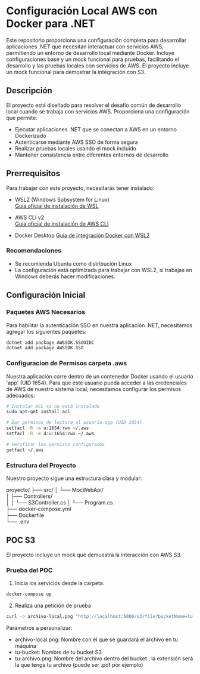 # Configuración Local AWS con Docker para .NET

Este repositorio proporciona una configuración completa para desarrollar aplicaciones .NET que necesitan interactuar con servicios AWS, permitiendo un entorno de desarrollo local mediante Docker. Incluye configuraciones base y un mock funcional para pruebas, facilitando el desarrollo y las pruebas locales con servicios de AWS. El proyecto incluye un mock funcional para demostrar la integración con S3.

## Descripción

El proyecto está diseñado para resolver el desafío común de desarrollo local cuando se trabaja con servicios AWS. Proporciona una configuración que permite:
- Ejecutar aplicaciones .NET que se conectan a AWS en un entorno Dockerizado
- Autenticarse mediante AWS SSO de forma segura
- Realizar pruebas locales usando el mock incluido
- Mantener consistencia entre diferentes entornos de desarrollo

## Prerrequisitos

Para trabajar con este proyecto, necesitarás tener instalado:

- WSL2 (Windows Subsystem for Linux)  
  [Guía oficial de instalación de WSL](https://learn.microsoft.com/en-us/windows/wsl/install)

- AWS CLI v2  
  [Guía oficial de instalación de AWS CLI](https://docs.aws.amazon.com/cli/latest/userguide/getting-started-install.html)

- Docker Desktop 
  [Guía de integración Docker con WSL2](https://docs.docker.com/desktop/setup/install/windows-install/)

### Recomendaciones
  - Se recomienda Ubuntu como distribución Linux
  - La configuración está optimizada para trabajar con WSL2, si trabajas en Windows deberás hacer modificaciones.

## Configuración Inicial

### Paquetes AWS Necesarios

Para habilitar la autenticación SSO en nuestra aplicación .NET, necesitamos agregar los siguientes paquetes:

```bash
dotnet add package AWSSDK.SSOOIDC
dotnet add package AWSSDK.SSO
```
### Configuracion de Permisos carpeta .aws
Nuestra aplicación corre dentro de un contenedor Docker usando el usuario 'app' (UID 1654). Para que este usuario pueda acceder a las credenciales de AWS de nuestro sistema local, necesitamos configurar los permisos adecuados:

```bash
# Instalar ACL si no está instalado
sudo apt-get install acl

# Dar permisos de lectura al usuario app (UID 1654)
setfacl -R -m u:1654:rwx ~/.aws
setfacl -R -m d:u:1654:rwx ~/.aws

# Verificar los permisos configurados
getfacl ~/.aws
```

### Estructura del Proyecto
Nuestro proyecto sigue una estructura clara y modular:

proyecto/
├── src/
│   └── MocWebApi/             
│       ├── Controllers/        
│       │   └── S3Controller.cs 
│       └── Program.cs         
├── docker-compose.yml         
├── Dockerfile                  
└── .env                       

## POC S3

El proyecto incluye un mock que demuestra la interacción con AWS S3. 

### Prueba del POC
1. Inicia los servicios desde la carpeta.
```bash
docker-compose up
```
2. Realiza una petición de prueba
```bash
curl -o archivo-local.png "http://localhost:5000/s3/file?bucketName=tu-bucket&fileName=tu-archivo.png"
```
Parámetros a personalizar:

* archivo-local.png: Nombre con el que se guardará el archivo en tu máquina
* tu-bucket: Nombre de tu bucket S3
* tu-archivo.png: Nombre del archivo dentro del bucket , la extensión será la que tenga tu archivo (puede ser .pdf por ejemplo)
